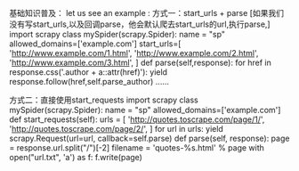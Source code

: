 基础知识普及：
let us see an example :
方式一：start_urls + parse  [如果我们没有写start_urls,以及回调parse，他会默认爬去start_urls的url,执行parse,]
  import scrapy
  class mySpider(scrapy.Spider):
    name = "sp"
    allowed_domains=['example.com']
    start_urls=[
        'http://www.example.com/1.html',
        'http://www.example.com/2.html',
        'http://www.example.com/3.html',
    ]
    def parse(self,response):
       for href in response.css('.author + a::attr(href)'):
          yield response.follow(href,self.parse_author)
          ......
          
          
 方式二：直接使用start_requests
  import scrapy
  class mySpider(scrapy.Spider):
    name = "sp"
    allowed_domains=['example.com']
    def start_requests(self):
        urls = [
            'http://quotes.toscrape.com/page/1/',
            'http://quotes.toscrape.com/page/2/',
        ]
        for url in urls:
            yield scrapy.Request(url=url, callback=self.parse)
     def parse(self, response):
        page = response.url.split("/")[-2]
        filename = 'quotes-%s.html' % page
        with open("url.txt", 'a') as f:
            f.write(page)
